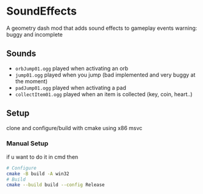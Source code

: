 # SoundEffects
A geometry dash mod that adds sound effects to gameplay events
warning: buggy and incomplete

## Sounds

- `orbJump01.ogg` played when activating an orb
- `jump01.ogg` played when you jump (bad implemented and very buggy at the moment)
- `padJump01.ogg` played when activating a pad
- `collectItem01.ogg` played when an item is collected (key, coin, heart..)

## Setup

clone and configure/build with cmake using x86 msvc

### Manual Setup
if u want to do it in cmd then
```bash
# Configure
cmake -B build -A win32
# Build
cmake --build build --config Release
```
